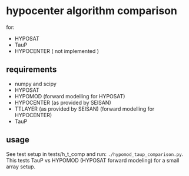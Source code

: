 # hypocenter algorithm comparison

for:

- HYPOSAT
- TauP
- HYPOCENTER ( not implemented )

## requirements

- numpy and scipy
- HYPOSAT
- HYPOMOD     (forward modelling for HYPOSAT)
- HYPOCENTER  (as provided by SEISAN)
- TTLAYER     (as provided by SEISAN) (forward modelling for HYPOCENTER)
- TauP

## usage

See test setup in tests/h_t_comp and run: `./hypomod_taup_comparison.py`. This
tests TauP vs HYPOMOD (HYPOSAT forward modeling) for a small array setup.


